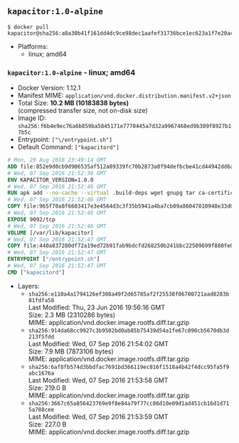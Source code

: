 ## `kapacitor:1.0-alpine`

```console
$ docker pull kapacitor@sha256:a8a30b41f161dd4dc9ce98dec1aafef31736bce1ec623a1f7e20ac5854d75508
```

-	Platforms:
	-	linux; amd64

### `kapacitor:1.0-alpine` - linux; amd64

-	Docker Version: 1.12.1
-	Manifest MIME: `application/vnd.docker.distribution.manifest.v2+json`
-	Total Size: **10.2 MB (10183838 bytes)**  
	(compressed transfer size, not on-disk size)
-	Image ID: `sha256:f6b4e9ec76a6b859ba5845171e7770445a7d32a9967468ed9b309f8927b17b5c`
-	Entrypoint: `["\/entrypoint.sh"]`
-	Default Command: `["kapacitord"]`

```dockerfile
# Mon, 29 Aug 2016 23:49:14 GMT
ADD file:852e9d0cb9d906535af512a89339fc70b2873a0f94defbcbe41cd44942dd6ac8 in / 
# Wed, 07 Sep 2016 21:52:36 GMT
ENV KAPACITOR_VERSION=1.0.0
# Wed, 07 Sep 2016 21:52:46 GMT
RUN apk add --no-cache --virtual .build-deps wget gnupg tar ca-certificates &&     update-ca-certificates &&     gpg --keyserver hkp://ha.pool.sks-keyservers.net         --recv-keys 05CE15085FC09D18E99EFB22684A14CF2582E0C5 &&     wget -q https://dl.influxdata.com/kapacitor/releases/kapacitor-${KAPACITOR_VERSION}-static_linux_amd64.tar.gz.asc &&     wget -q https://dl.influxdata.com/kapacitor/releases/kapacitor-${KAPACITOR_VERSION}-static_linux_amd64.tar.gz &&     gpg --batch --verify kapacitor-${KAPACITOR_VERSION}-static_linux_amd64.tar.gz.asc kapacitor-${KAPACITOR_VERSION}-static_linux_amd64.tar.gz &&     mkdir -p /usr/src &&     tar -C /usr/src -xzf kapacitor-${KAPACITOR_VERSION}-static_linux_amd64.tar.gz &&     rm -f /usr/src/kapacitor-*/kapacitor.conf &&     chmod +x /usr/src/kapacitor-*/* &&     cp -a /usr/src/kapacitor-*/* /usr/bin/ &&     rm -rf *.tar.gz* /usr/src /root/.gnupg &&     apk del .build-deps
# Wed, 07 Sep 2016 21:52:46 GMT
COPY file:965f70a8f6603417e3e4564d3c3f35b5941a4ba7cb09a86047810948e33d0831 in /etc/kapacitor/kapacitor.conf 
# Wed, 07 Sep 2016 21:52:46 GMT
EXPOSE 9092/tcp
# Wed, 07 Sep 2016 21:52:46 GMT
VOLUME [/var/lib/kapacitor]
# Wed, 07 Sep 2016 21:52:47 GMT
COPY file:440a837280df72a19ed72b91fab9bdcfd268250b241bbc22509699f880fe0d17 in /entrypoint.sh 
# Wed, 07 Sep 2016 21:52:47 GMT
ENTRYPOINT ["/entrypoint.sh"]
# Wed, 07 Sep 2016 21:52:47 GMT
CMD ["kapacitord"]
```

-	Layers:
	-	`sha256:e110a4a1794126ef308a49f2d65785af2f25538f06700721aad8283b81fdfa58`  
		Last Modified: Thu, 23 Jun 2016 19:56:16 GMT  
		Size: 2.3 MB (2310286 bytes)  
		MIME: application/vnd.docker.image.rootfs.diff.tar.gzip
	-	`sha256:914da68cc9927c3b9502bd0ab85b75439d54a1fe67c090cb5670db3d213f5fdd`  
		Last Modified: Wed, 07 Sep 2016 21:54:02 GMT  
		Size: 7.9 MB (7873106 bytes)  
		MIME: application/vnd.docker.image.rootfs.diff.tar.gzip
	-	`sha256:6af8fb574d3bbdfac7691bd366119ec816f1518a4b42f4dcc95fa5f9abc1676a`  
		Last Modified: Wed, 07 Sep 2016 21:53:58 GMT  
		Size: 219.0 B  
		MIME: application/vnd.docker.image.rootfs.diff.tar.gzip
	-	`sha256:3667c65a856423769e9f8e84a79f77cc86d10e09d1ad451cb16d1d715a788cee`  
		Last Modified: Wed, 07 Sep 2016 21:53:59 GMT  
		Size: 227.0 B  
		MIME: application/vnd.docker.image.rootfs.diff.tar.gzip

